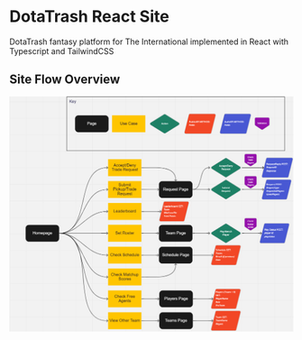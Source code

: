 # DotaTrash React Site
DotaTrash fantasy platform for The International implemented in React with Typescript and TailwindCSS

## Site Flow Overview
![trash-react-flow](./docs/trash-react-flow.png)

